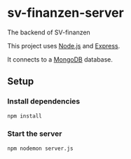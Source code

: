 # sv-finanzen-server
The backend of SV-finanzen

This project uses [Node.js](https://nodejs.org/en/) and [Express](https://expressjs.com/).

It connects to a [MongoDB](https://www.mongodb.com/) database.

## Setup

### Install dependencies
```bash
npm install
```

### Start the server
```bash
npm nodemon server.js
```

